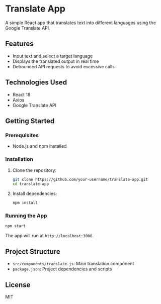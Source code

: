 # Translate App

A simple React app that translates text into different languages using the Google Translate API.

## Features
- Input text and select a target language
- Displays the translated output in real time
- Debounced API requests to avoid excessive calls

## Technologies Used
- React 18
- Axios
- Google Translate API

## Getting Started

### Prerequisites
- Node.js and npm installed

### Installation
1. Clone the repository:
   ```bash
   git clone https://github.com/your-username/translate-app.git
   cd translate-app
   ```
2. Install dependencies:
   ```bash
   npm install
   ```

### Running the App
```bash
npm start
```
The app will run at `http://localhost:3000`.

## Project Structure
- `src/components/translate.js`: Main translation component
- `package.json`: Project dependencies and scripts

## License
MIT
